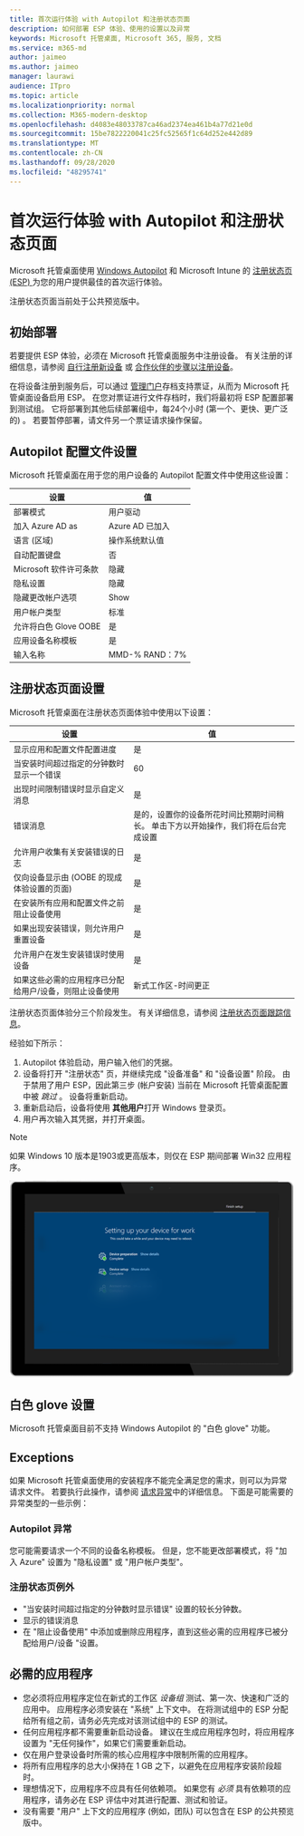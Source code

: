 ```yaml
---
title: 首次运行体验 with Autopilot 和注册状态页面
description: 如何部署 ESP 体验、使用的设置以及异常
keywords: Microsoft 托管桌面, Microsoft 365, 服务, 文档
ms.service: m365-md
author: jaimeo
ms.author: jaimeo
manager: laurawi
audience: ITpro
ms.topic: article
ms.localizationpriority: normal
ms.collection: M365-modern-desktop
ms.openlocfilehash: d4083e48033787ca46ad2374ea461b4a77d21e0d
ms.sourcegitcommit: 15be7822220041c25fc52565f1c64d252e442d89
ms.translationtype: MT
ms.contentlocale: zh-CN
ms.lasthandoff: 09/28/2020
ms.locfileid: "48295741"
---
```

# <a name="first-run-experience-with-autopilot-and-the-enrollment-status-page"></a>首次运行体验 with Autopilot 和注册状态页面

Microsoft 托管桌面使用 [Windows Autopilot](https://docs.microsoft.com/windows/deployment/windows-autopilot/windows-autopilot) 和 Microsoft Intune 的 [注册状态页 (ESP) ](https://docs.microsoft.com/windows/deployment/windows-autopilot/enrollment-status) 为您的用户提供最佳的首次运行体验。

注册状态页面当前处于公共预览版中。

## <a name="initial-deployment"></a>初始部署

若要提供 ESP 体验，必须在 Microsoft 托管桌面服务中注册设备。 有关注册的详细信息，请参阅 [自行注册新设备](../get-started/register-devices-self.md) 或 [合作伙伴的步骤以注册设备](../get-started/register-devices-partner.md)。

在将设备注册到服务后，可以通过 [管理门户](https://portal.azure.com/)存档支持票证，从而为 Microsoft 托管桌面设备启用 ESP。 在您对票证进行文件存档时，我们将最初将 ESP 配置部署到测试组。 它将部署到其他后续部署组中，每24个小时 (第一个、更快、更广泛的) 。 若要暂停部署，请文件另一个票证请求操作保留。

## <a name="autopilot-profile-settings"></a>Autopilot 配置文件设置

Microsoft 托管桌面在用于您的用户设备的 Autopilot 配置文件中使用这些设置：


|设置  |值  |
|---------|---------|
|部署模式 |  用户驱动       |
|加入 Azure AD as     |  Azure AD 已加入       |
|语言 (区域)      | 操作系统默认值        |
|自动配置键盘     | 否        |
|Microsoft 软件许可条款     |  隐藏       |
|隐私设置     | 隐藏        |
|隐藏更改帐户选项     | Show        |
|用户帐户类型     |  标准       |
|允许将白色 Glove OOBE     |  是       |
|应用设备名称模板     | 是        |
|输入名称     | MMD-% RAND：7%        |



## <a name="enrollment-status-page-settings"></a>注册状态页面设置

Microsoft 托管桌面在注册状态页面体验中使用以下设置：


|设置  |值  |
|---------|---------|
|显示应用和配置文件配置进度     | 是        |
|当安装时间超过指定的分钟数时显示一个错误     |  60       |
|出现时间限制错误时显示自定义消息     |  是       |
|错误消息     | 是的，设置你的设备所花时间比预期时间稍长。 单击下方以开始操作，我们将在后台完成设置        |
|允许用户收集有关安装错误的日志     |  是       |
|仅向设备显示由 (OOBE 的现成体验设置的页面)      | 是        |
|在安装所有应用和配置文件之前阻止设备使用     |  是       |
|如果出现安装错误，则允许用户重置设备     |  是       |
|允许用户在发生安装错误时使用设备     |  是       |
|如果这些必需的应用程序已分配给用户/设备，则阻止设备使用     |  新式工作区-时间更正       |



注册状态页面体验分三个阶段发生。 有关详细信息，请参阅 [注册状态页面跟踪信息](https://docs.microsoft.com/mem/intune/enrollment/windows-enrollment-status#enrollment-status-page-tracking-information)。

经验如下所示：

1. Autopilot 体验启动，用户输入他们的凭据。
2. 设备将打开 "注册状态" 页，并继续完成 "设备准备" 和 "设备设置" 阶段。 由于禁用了用户 ESP，因此第三步 (帐户安装) 当前在 Microsoft 托管桌面配置中被 *跳过* 。 设备将重新启动。
3. 重新启动后，设备将使用 **其他用户**打开 Windows 登录页。
4. 用户再次输入其凭据，并打开桌面。

> [!NOTE]
> 如果 Windows 10 版本是1903或更高版本，则仅在 ESP 期间部署 Win32 应用程序。

![Autopilot 安装程序的起始页，显示 "设备准备" 和 "设备安装" 阶段。](../../media/mmd-autopilot-screenshot.png)

## <a name="white-glove-provisioning"></a>白色 glove 设置

Microsoft 托管桌面目前不支持 Windows Autopilot 的 "白色 glove" 功能。

## <a name="exceptions"></a>Exceptions

如果 Microsoft 托管桌面使用的安装程序不能完全满足您的需求，则可以为异常请求文件。 若要执行此操作，请参阅 [请求异常](../service-description/customizing.md#request-an-exception)中的详细信息。 下面是可能需要的异常类型的一些示例：

### <a name="autopilot-exception"></a>Autopilot 异常

您可能需要请求一个不同的设备名称模板。 但是，您不能更改部署模式，将 "加入 Azure" 设置为 "隐私设置" 或 "用户帐户类型"。

### <a name="enrollment-status-page-exception"></a>注册状态页例外

- "当安装时间超过指定的分钟数时显示错误" 设置的较长分钟数。
- 显示的错误消息
- 在 "阻止设备使用" 中添加或删除应用程序，直到这些必需的应用程序已被分配给用户/设备 "设置。

## <a name="required-applications"></a>必需的应用程序

- 您必须将应用程序定位在新式的工作区 *设备组* 测试、第一次、快速和广泛的应用中。 应用程序必须安装在 "系统" 上下文中。 在将测试组中的 ESP 分配给所有组之前，请务必先完成对该测试组中的 ESP 的测试。
- 任何应用程序都不需要重新启动设备。 建议在生成应用程序包时，将应用程序设置为 "无任何操作"，如果它们需要重新启动。
- 仅在用户登录设备时所需的核心应用程序中限制所需的应用程序。
- 将所有应用程序的总大小保持在 1 GB 之下，以避免在应用程序安装阶段超时。
- 理想情况下，应用程序不应具有任何依赖项。 如果您有 *必须* 具有依赖项的应用程序，请务必在 ESP 评估中对其进行配置、测试和验证。
- 没有需要 "用户" 上下文的应用程序 (例如，团队) 可以包含在 ESP 的公共预览版中。
